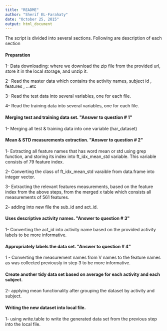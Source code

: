 ```yaml
---
title: "README"
author: "Sherif EL-Farahaty"
date: "October 25, 2015"
output: html_document
---
```


The script is divided into several sections. Following are description of each section

#### Preparation
1- Data downloading: where we download the zip file from the provided url, store it in the local storage, and unzip it.

2- Read the master data which contains the activity names, subject id , features , ...etc

3- Read the test data into several variables, one for each file.

4- Read the training data into several variables, one for each file.

#### Merging test and training data set. "Answer to question # 1"


1- Merging all test & training data into one variable (har_dataset)

#### Mean & STD measurements extraction. "Answer to question # 2"

1- Extracting all feature names that has word mean or std using grep function, and storing its index into ft_idx_mean_std variable. This variable consists of 79 feature index.

2- Converting the class of ft_idx_mean_std varaible from data.frame into integer vector.

3- Extracting  the relevant features measurements, based on the feature index from the above steps, from the merged x table which consists all measurements of 561 features.

2- adding into new file the sub_id and act_id.

#### Uses descriptive activity names. "Answer to question # 3"

1- Converting the act_id into activity name based on the provided activity labels to be more informative.

#### Appropriately labels the data set. "Answer to question # 4"

1 - Converting the measurement names from V names to the feature names as was collected previously in step 3 to be more informative.

#### Create another tidy data set based on average for each activity and each subject.

2- applying mean functionality after grouping the dataset by activity and subject.

#### Writing the new dataset into local file.

1- using write.table to write the generated data set from the previous step into the local file.
